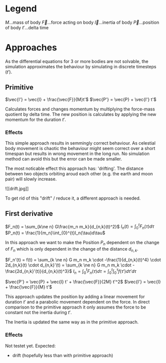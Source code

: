 # Legend
$M \dots \text{mass of body}$
$\vec{F} \dots \text{force acting on body}$
$\vec{I} \dots \text{inertia of body}$
$\vec{P} \dots \text{position of body}$
$t' \dots \text{delta time}$
# Approaches
As the differential equations for 3 or more bodies are not solvable, the simulation approximates the behaviour by simulating in discrete timesteps ($t'$).
## Primitive

$\vec{I'} = \vec{I} + \frac{\vec{F}}{M}t'$
$\vec{P'} = \vec{P} + \vec{I'} t'$

Calculates forces and changes momentum by multiplying the force-mass quotient by delta time. The new position is calculates by applying the new momentum for the duration $t'$.

### Effects
This simple approach results in semmingly correct behaviour. As celestial body movement is chaotic the behaviour might seem correct over a short timespan but results in wrong movement in the long run. No simulation method can avoid this but the error can be made smaller.

The most noticable effect this approach has: 'drifting'. The distance between two objects orbiting aroud each other (e.g. the earth and moon pair) will slowly increase.

![[drift.jpg]]

To get rid of this "drift" / reduce it, a different approach is needed.

## First derivative
$F_n(t) = \sum_{k\ne n} G\frac{m_n m_k}{d_{n,k}(t)^2}$
$I_n(t) = \int_{0}^{t}F_n(\tau)d\tau$
$P_n(t) = \frac{1}{m_n}\int_{0}^{t}I_n(\tau)d\tau$ 

In this approach we want to make the Position $P_n$ dependent on the change of $F_n$ which is only dependent in the change of the distance $d_{n,k}$.

$F_n'(t) = f(t) = \sum_{k \ne n} G m_n m_k \cdot -\frac{1}{d_{n,k}(t)^4} \cdot 2d_{n,k}(t) \cdot d_{n,k}'(t) = \sum_{k \ne n} G m_n m_k \cdot - \frac{2d_{n,k}'(t)}{d_{n,k}(t)^3}$
$I_n = \int_0^t F_n(\tau) d\tau = \int_0^t \int_0^\tau f(\tau') d\tau' d\tau$

$\vec{P'} = \vec{P} + \vec{I} t' + \frac{\vec{F}}{2M} t'^2$
$\vec{I'} = \vec{I} + \frac{\vec{F}}{M} t'$

This approach updates the position by adding a linear movement for duration $t'$ and a parabolic movement dependent on the force. In direct comparison to the primitive approach it only assumes the force to be constant not the inertia during $t'$.

The Inertia is updated the same way as in the primitive approach.

### Effects
Not testet yet.
Expected:
- drift (hopefully less than with primitive approach)
